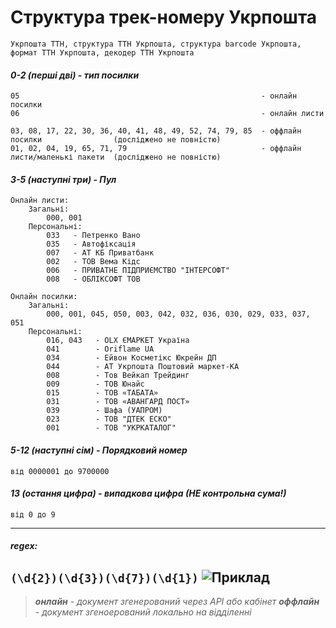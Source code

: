 # Структура трек-номеру Укрпошта
```Укрпошта ТТН, структура ТТН Укрпошта, структура barcode Укрпошта, формат ТТН Укрпошта, декодер ТТН Укрпошта```
#### _0-2 (перші дві) - тип посилки_
```
05                                                      - онлайн посилки
06                                                      - онлайн листи

03, 08, 17, 22, 30, 36, 40, 41, 48, 49, 52, 74, 79, 85  - оффлайн посилки                (досліджено не повністю)
01, 02, 04, 19, 65, 71, 79                              - оффлайн листи/маленькі пакети  (досліджено не повністю)
```
#### _3-5 (наступні три) - Пул_
```
Онлайн листи:
    Загальні:
    	000, 001
    Персональні:
        033   - Петренко Вано
        035   - Автофіксація
        007   - АТ КБ Приватбанк
        002   - ТОВ Вема Кідс
        006   - ПРИВАТНЕ ПІДПРИЄМСТВО "ІНТЕРСОФТ"
        008   - ОБЛІКСОФТ ТОВ
        
Онлайн посилки:
	Загальні:
		000, 001, 045, 050, 003, 042, 032, 036, 030, 029, 033, 037, 051
	Персональні:
	    016, 043   - OLX ЄМАРКЕТ Україна
		041        - Oriflame UA
		034        - Ейвон Косметікс Юкрейн ДП
		044        - АТ Укрпошта Поштовий маркет-КА
		008        - Тов Вейкап Трейдинг
		009        - ТОВ Юнайс
		015        - ТОВ «ТАБАТА»
		031        - ТОВ «АВАНГАРД ПОСТ»
		039        - Шафа (УАПРОМ)
		023        - ТОВ "ДТЕК ЕСКО"
		001        - ТОВ "УКРКАТАЛОГ"
```
#### _5-12 (наступні сім) - Порядковий номер_
```
від 0000001 до 9700000
```
#### _13 (остання цифра) - випадкова цифра (НЕ контрольна сума!)_
```
від 0 до 9
```
---
##### regex:
```(\d{2})(\d{3})(\d{7})(\d{1})```
![Приклад](https://telegra.ph/file/25804465685ca6027ac23.png "Приклад")
---
>  <i> **онлайн** - документ згенерований через API або кабінет
> <i> **оффлайн** - документ згеноерований локально на відділенні
